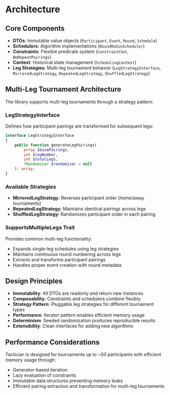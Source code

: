# Architecture

## Core Components

- **DTOs**: Immutable value objects (`Participant`, `Event`, `Round`, `Schedule`)
- **Schedulers**: Algorithm implementations (`RoundRobinScheduler`)
- **Constraints**: Flexible predicate system (`ConstraintSet`, `NoRepeatPairings`)
- **Context**: Historical state management (`SchedulingContext`)
- **Leg Strategies**: Multi-leg tournament behavior (`LegStrategyInterface`, `MirroredLegStrategy`, `RepeatedLegStrategy`, `ShuffledLegStrategy`)

## Multi-Leg Tournament Architecture

The library supports multi-leg tournaments through a strategy pattern:

### LegStrategyInterface
Defines how participant pairings are transformed for subsequent legs:
```php
interface LegStrategyInterface
{
    public function generateLegPairings(
        array $basePairings,
        int $legNumber,
        int $totalLegs,
        ?Randomizer $randomizer = null
    ): array;
}
```

### Available Strategies
- **MirroredLegStrategy**: Reverses participant order (home/away tournaments)
- **RepeatedLegStrategy**: Maintains identical pairings across legs
- **ShuffledLegStrategy**: Randomizes participant order in each pairing

### SupportsMultipleLegs Trait
Provides common multi-leg functionality:
- Expands single-leg schedules using leg strategies
- Maintains continuous round numbering across legs
- Extracts and transforms participant pairings
- Handles proper event creation with round metadata

## Design Principles

- **Immutability**: All DTOs are readonly and return new instances
- **Composability**: Constraints and schedulers combine flexibly
- **Strategy Pattern**: Pluggable leg strategies for different tournament types
- **Performance**: Iterator pattern enables efficient memory usage
- **Determinism**: Seeded randomization produces reproducible results
- **Extensibility**: Clean interfaces for adding new algorithms

## Performance Considerations

Tactician is designed for tournaments up to ~50 participants with efficient memory usage through:
- Generator-based iteration
- Lazy evaluation of constraints
- Immutable data structures preventing memory leaks
- Efficient pairing extraction and transformation for multi-leg tournaments

